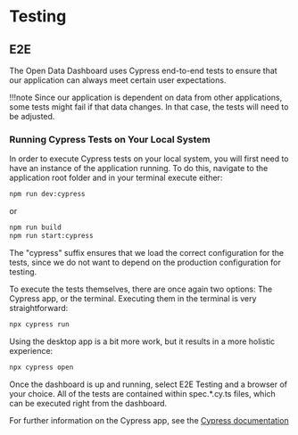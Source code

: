 # Testing

## E2E

The Open Data Dashboard uses Cypress end-to-end tests to ensure that our application can always meet certain user expectations.

!!!note
    Since our application is dependent on data from other applications, some tests might fail if that data changes.
    In that case, the tests will need to be adjusted.

### Running Cypress Tests on Your Local System

In order to execute Cypress tests on your local system, you will first need to have an instance of the application running.
To do this, navigate to the application root folder and in your terminal execute either:

```bash title="Run Next.js development server for Cypress"
npm run dev:cypress
```

or

```bash title="Build Next.js application for Cypress and start application"
npm run build
npm run start:cypress
```

The "cypress" suffix ensures that we load the correct configuration for the tests,
since we do not want to depend on the production configuration for testing.

To execute the tests themselves, there are once again two options: The Cypress app, or the terminal.
Executing them in the terminal is very straightforward:

```bash title="Execute all Cypress tests from the terminal"
npx cypress run
```

Using the desktop app is a bit more work, but it results in a more holistic experience:

```bash title="Start the Cypress app"
npx cypress open
```

Once the dashboard is up and running, select E2E Testing and a browser of your choice. All of the tests are contained within spec.*.cy.ts files,
which can be executed right from the dashboard.

For further information on the Cypress app, see the [Cypress documentation](https://docs.cypress.io/guides/core-concepts/cypress-app#__docusaurus_skipToContent_fallback)
